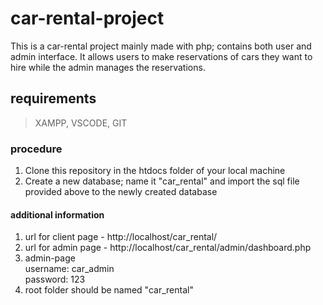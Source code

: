 # car-rental-project
This is a car-rental project mainly made with php; contains both user and admin interface. It allows users to make reservations of cars they want to hire while the admin manages the reservations.

## requirements
> XAMPP,
> VSCODE,
> GIT

### procedure
1. Clone this repository in the htdocs folder of your local machine
2. Create a new database; name it "car_rental" and import the sql file provided above to the newly created database

#### additional information
1. url for client page - http://localhost/car_rental/
2. url for admin page - http://localhost/car_rental/admin/dashboard.php
3. admin-page <br />
  username: car_admin <br />
  password: 123
3. root folder should be named "car_rental"
